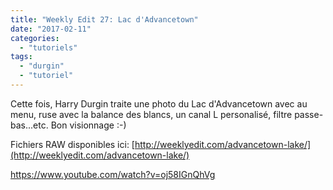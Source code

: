 ```yaml
---
title: "Weekly Edit 27: Lac d'Advancetown"
date: "2017-02-11"
categories: 
  - "tutoriels"
tags: 
  - "durgin"
  - "tutoriel"
---
```


Cette fois, Harry Durgin traite une photo du Lac d'Advancetown avec au menu, ruse avec la balance des blancs, un canal L personalisé, filtre passe-bas...etc. Bon visionnage :-)

Fichiers RAW disponibles ici: [http://weeklyedit.com/advancetown-lake/](http://weeklyedit.com/advancetown-lake/)

https://www.youtube.com/watch?v=oj58IGnQhVg
